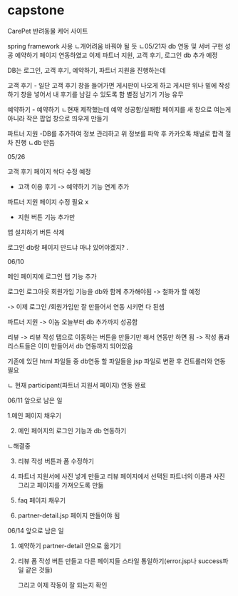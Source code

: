 # capstone

CarePet 반려동물 케어 사이트

spring framework 사용
ㄴ개어려움 바꿔야 될 듯
ㄴ05/21자 db 연동 및 서버 구현 성공 
예약하기 페이지 연동하였고
이제 파트너 지원, 고객 후기, 로그인 db 추가 예정

     
     
 
   

DB는 로그인, 고객 후기, 예약하기, 파트너 지원을 진행하는데

고객 후기 - 일단 고객 후기 창을 들어가면 게시판이 나오게 하고 게시판 위나 밑에 작성하기 창을 넣어서 내 후기를 남길 수 있도록 함
별점 남기기 기능 유무

예약하기 - 예약하기
ㄴ현재 제작했는데 예약 성공함/실패함 페이지를 새 창으로 여는게 아니라 작은 팝업 창으로 띄우게 만들기

파트너 지원 -DB를 추가하여 정보 관리하고 위 정보를 파악 후 카카오톡 채널로 합격 절차 진행
ㄴdb 만듬

  
 
  
05/26

고객 후기 페이지 싹다 수정 예정


- 고객 이용 후기 -> 예약하기 기능 연계 추가


파트너 지원 페이지 수정 필요 x

- 지원 버튼 기능 추가만

앱 설치하기 버튼 삭제

로그인 db랑 페이지 만드냐 마냐 있어야겠지? 
.


06/10

메인 페이지에 로그인 탭 기능 추가

로그인 로그아웃 회원가입 기능을 db와 함께 추가해야됨 -> 철화가 할 예정

-> 이제 로그인 /회원가입만 잘 만들어서 연동 시키면 다 된셈

파트너 지원 -> 이놈 오늘부터 db 추가까지 성공함

리뷰 -> 리뷰 작성 탭으로 이동하는 버튼을 만들기만 해서 연동만 하면 됨 -> 작성 폼과 리스트들은 이미 만들어서 db 연동까지 되어있음


기존에 있던 html 파일들 중 db연동 할 파일들을 jsp 파일로 변환 후 컨트롤러와 연동 필요

ㄴ 현재 participant(파트너 지원서 페이지) 연동 완료



 
06/11
앞으로 남은 일

1.메인 페이지 채우기

2. 메인 페이지의 로그인 기능과 db 연동하기

ㄴ해결중

3. 리뷰 작성 버튼과 폼 수정하기

4. 파트너 지원서에 사진 넣게 만들고 리뷰 페이지에서 선택된 파트너의 이름과 사진 그리고 페이지를 가져오도록 만듦

5. faq 페이지 채우기

6. partner-detail.jsp 페이지 만들어야 됨


 

06/14
앞으로 남은 일

1. 예약하기 partner-detail 안으로 옮기기

2. 리뷰 폼 작성 버튼 만들고 다른 페이지들 스타일 통일하기(error.jsp나 success파일 같은 것들)

   그리고 이제 작동이 잘 되는지 확인
